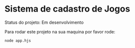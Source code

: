 # Sistema de cadastro de Jogos 

Status do projeto: Em desenvolvimento

Para rodar este projeto na sua maquina por favor rode:

````
node app.hjs

````
